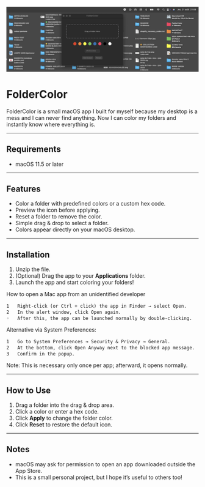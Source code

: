 ![Cover](https://github.com/NicoJoos/FolderColor/blob/main/bannerV2.jpg)




# FolderColor


FolderColor is a small macOS app I built for myself because my desktop is a mess and I can never find anything. Now I can color my folders and instantly know where everything is.

---

## Requirements

- macOS 11.5 or later

---

## Features

- Color a folder with predefined colors or a custom hex code.  
- Preview the icon before applying.  
- Reset a folder to remove the color.  
- Simple drag & drop to select a folder.  
- Colors appear directly on your macOS desktop.

---

## Installation

1. Unzip the file.  
2. (Optional) Drag the app to your **Applications** folder.  
3. Launch the app and start coloring your folders!

How to open a Mac app from an unidentified developer

	1	Right-click (or Ctrl + click) the app in Finder → select Open.
	2	In the alert window, click Open again.
	◦	After this, the app can be launched normally by double-clicking.
 
Alternative via System Preferences:

	1	Go to System Preferences → Security & Privacy → General.
	2	At the bottom, click Open Anyway next to the blocked app message.
	3	Confirm in the popup.
 
Note: This is necessary only once per app; afterward, it opens normally.

---

## How to Use

1. Drag a folder into the drag & drop area.  
2. Click a color or enter a hex code.  
3. Click **Apply** to change the folder color.  
4. Click **Reset** to restore the default icon.

---

## Notes

- macOS may ask for permission to open an app downloaded outside the App Store.  
- This is a small personal project, but I hope it’s useful to others too!

